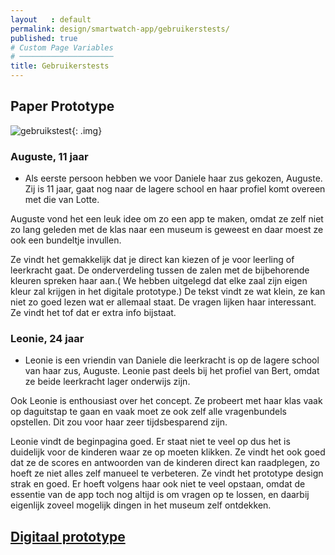 ```yaml
---
layout   : default
permalink: design/smartwatch-app/gebruikerstests/
published: true
# Custom Page Variables
# ─────────────────────
title: Gebruikerstests
---
```


Paper Prototype
---------------

![gebruikstest](https://i.imgur.com/wvbP23I.png){: .img}

### Auguste, 11 jaar
- Als eerste persoon hebben we voor Daniele haar zus gekozen, Auguste. Zij is 11 jaar, gaat nog naar de lagere school en haar profiel komt overeen met die van Lotte.

Auguste vond het een leuk idee om zo een app te maken, omdat ze zelf niet zo lang geleden met de klas naar een museum is geweest en daar moest ze ook een bundeltje invullen.

Ze vindt het gemakkelijk dat je direct kan kiezen of je voor leerling of leerkracht gaat. De onderverdeling tussen de zalen met de bijbehorende kleuren spreken haar aan.( We hebben uitgelegd dat elke zaal zijn eigen kleur zal krijgen in het digitale prototype.) De tekst vindt ze wat klein, ze kan niet zo goed lezen wat er allemaal staat. De vragen lijken haar interessant. Ze vindt het tof dat er extra info bijstaat. 

### Leonie, 24 jaar
- Leonie is een vriendin van Daniele die leerkracht is op de lagere school van haar zus, Auguste. Leonie past deels bij het profiel van Bert, omdat ze beide leerkracht lager onderwijs zijn.

Ook Leonie is enthousiast over het concept. Ze probeert met haar klas vaak op daguitstap te gaan en vaak moet ze ook zelf alle vragenbundels opstellen. Dit zou voor haar zeer tijdsbesparend zijn.

Leonie vindt de beginpagina goed. Er staat niet te veel op dus het is duidelijk voor de kinderen waar ze op moeten klikken. Ze vindt het ook goed dat ze de scores en antwoorden van de kinderen direct kan raadplegen, zo hoeft ze niet alles zelf manueel te verbeteren. Ze vindt het prototype design strak en goed. Er hoeft volgens haar ook niet te veel opstaan, omdat de essentie van de app toch nog altijd is om vragen op te lossen, en daarbij eigenlijk zoveel mogelijk dingen in het museum zelf ontdekken.  


## <a href="https://xd.adobe.com/view/8c457a87-2c62-4d19-5c36-18aef3d4192a-fa74/" target="_blank">Digitaal prototype</a>
<br>


